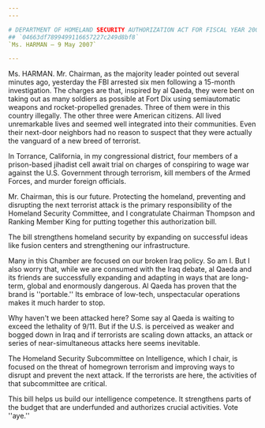 ```yaml
---
---

# DEPARTMENT OF HOMELAND SECURITY AUTHORIZATION ACT FOR FISCAL YEAR 2008
## `04663df7899499116657227c249d8bf8`
`Ms. HARMAN — 9 May 2007`

---
```



Ms. HARMAN. Mr. Chairman, as the majority leader pointed out several 
minutes ago, yesterday the FBI arrested six men following a 15-month 
investigation. The charges are that, inspired by al Qaeda, they were 
bent on taking out as many soldiers as possible at Fort Dix using 
semiautomatic weapons and rocket-propelled grenades. Three of them were 
in this country illegally. The other three were American citizens. All 
lived unremarkable lives and seemed well integrated into their 
communities. Even their next-door neighbors had no reason to suspect 
that they were actually the vanguard of a new breed of terrorist.

In Torrance, California, in my congressional district, four members 
of a prison-based jihadist cell await trial on charges of conspiring to 
wage war against the U.S. Government through terrorism, kill members of 
the Armed Forces, and murder foreign officials.

Mr. Chairman, this is our future. Protecting the homeland, preventing 
and disrupting the next terrorist attack is the primary responsibility 
of the Homeland Security Committee, and I congratulate Chairman 
Thompson and Ranking Member King for putting together this 
authorization bill.

The bill strengthens homeland security by expanding on successful 
ideas like fusion centers and strengthening our infrastructure.

Many in this Chamber are focused on our broken Iraq policy. So am I. 
But I also worry that, while we are consumed with the Iraq debate, al 
Qaeda and its friends are successfully expanding and adapting in ways 
that are long-term, global and enormously dangerous. Al Qaeda has 
proven that the brand is ''portable.'' Its embrace of low-tech, 
unspectacular operations makes it much harder to stop.

Why haven't we been attacked here? Some say al Qaeda is waiting to 
exceed the lethality of 9/11. But if the U.S. is perceived as weaker 
and bogged down in Iraq and if terrorists are scaling down attacks, an 
attack or series of near-simultaneous attacks here seems inevitable.

The Homeland Security Subcommittee on Intelligence, which I chair, is 
focused on the threat of homegrown terrorism and improving ways to 
disrupt and prevent the next attack. If the terrorists are here, the 
activities of that subcommittee are critical.

This bill helps us build our intelligence competence. It strengthens 
parts of the budget that are underfunded and authorizes crucial 
activities. Vote ''aye.''